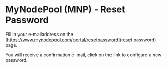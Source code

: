 # MyNodePool (MNP) - Reset Password
Fill in your e-mailaddress on the [https://www.mynodepool.com/portal/resetpassword](reset password) page.

You will receive a confirmation e-mail, click on the link to configure a new password.